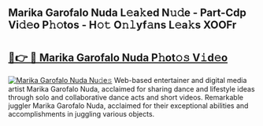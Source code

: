 ## Marika Garofalo Nuda L𝚎a𝚔ed N𝚞𝚍e - Part-Cdp Vi𝚍𝚎o P𝚑𝚘tos - H𝚘𝚝 O𝚗𝚕yf𝚊ns L𝚎a𝚔s XOOFr

# <h2><a href="http://kf23y0i.oniu.top/?m=Marika+Garofalo+Nuda">🔗👉 🔴 Marika Garofalo Nuda P𝚑ot𝚘𝚜 V𝚒d𝚎o</a></h2>

[![Marika Garofalo Nuda Nu𝚍e𝚜](https://i.imgur.com/0qMVB7G.gif)](http://kf23y0i.oniu.top/?m=Marika+Garofalo+Nuda)
Web-based entertainer and digital media artist Marika Garofalo Nuda, acclaimed for sharing dance and lifestyle ideas through solo and collaborative dance acts and short videos. Remarkable juggler Marika Garofalo Nuda, acclaimed for their exceptional abilities and accomplishments in juggling various objects.  
